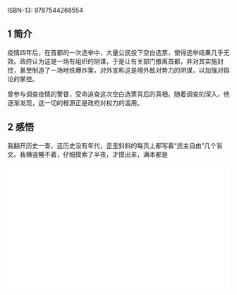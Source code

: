 ISBN-13: 9787544268554

## 1 简介

疫情四年后，在首都的一次选举中，大量公民投下空白选票，使得选举结果几乎无效。政府认为这是一场有组织的阴谋，于是让有关部门撤离首都，并对其实施封控，甚至制造了一场地铁爆炸案，对外宣称这是境外敌对势力的阴谋，以加强对舆论的掌控。

曾参与调查疫情的警督，受命追查这次空白选票背后的真相。随着调查的深入，他逐渐发现，这一切的根源正是政府对权力的滥用。

## 2 感悟

我翻开历史一查，这历史没有年代，歪歪斜斜的每页上都写着“民主自由”几个盲文。我横竖睡不着，仔细摸索了半夜，才摸出来，满本都是

![白色](./../../../../../../images/%E3%80%8A%E5%A4%8D%E6%98%8E%E7%97%87%E6%BC%AB%E8%AE%B0%E3%80%8B/%E7%99%BD%E8%89%B2.png)
